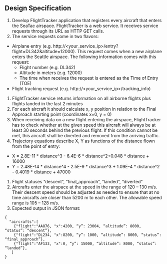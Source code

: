 ## Design Specification

1. Develop FlightTracker application that registers every aircraft that enters the SeaTac airspace. FlightTracker is a web service. It receives service requests through its URL as HTTP GET calls.
1. The service requests come in two flavors:
 * Airplane entry (e.g. http://<your_service_ip>/entry?flight=DL342&altitude=12000). This request comes when a new airplane enters the Seattle airspace. The following information comes with this request:
    * Flight number (e.g. DL342)
    * Altitude in meters (e.g. 12000)
    * The time when receives the request is entered as the Time of Entry (TOE)
 * Flight tracking request (e.g. http://<your_service_ip>/tracking_info)
1. FlightTracker service returns information on all airborne flights plus flights landed in the last 2 minutes
1. For each aircraft it should calculate x, y position in relation to the Final Approach starting point (coordinates x=0, y = 0)
1. When receiving data on a new flight entering the airspace, FlightTracker has to check whether at the given speed this aircraft will always be at least 30 seconds behind the previous flight. If this condition cannot be met, this aircraft shall be diverted and removed from the arriving traffic.
1. Trajectory equations describe X, Y as functions of the distance flown from the point of entry:
 * X = 2.8E-11 * distance^3 - 6.4E-6 * distance^2+0.048 * distance + 16000
 * Y = 2.48E-14 * distance^4 - 2.5E-9 * distance^3 + 1.09E-4 * distance^2 - 0.4019 * distance + 47000
1. Flight statuses “descent”, “final_approach”, “landed”, “diverted”
1. Aircrafts enter the airspace at the speed in the range of 120 – 130 m/s. Their descent speed should be adjusted as needed to ensure that at no time aircrafts are closer than 5200 m to each other. The allowable speed range is 105 – 128 m/s.
1. Expected output in JSON format: 

 ```
 {
   "aircrafts":[
     {"flight":"AA876, "x":4200, “y”: 23004, “altitude”: 8000, “status”: “descent”},
     {"flight":"DL234, "x":8200, “y”: 1000, “altitude”: 8000, “status”: “final_approach”},
     {"flight":"AF133, "x":0, “y”: 15000, “altitude”: 8000, “status”: “landed”},
    ]
 }
 ```

